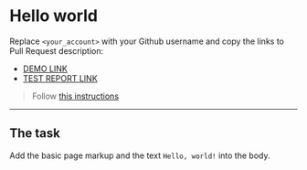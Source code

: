 # Hello world
Replace `<your_account>` with your Github username and copy the links to Pull Request description:
- [DEMO LINK](https://sapnachoudhary06.github.io/layout_hello-world/)
- [TEST REPORT LINK](https://sapnachoudhary06.github.io/layout_hello-world/report/html_report/)

> Follow [this instructions](https://mate-academy.github.io/layout_task-guideline/#how-to-solve-the-layout-tasks-on-github)
___

## The task 
Add the basic page markup and the text `Hello, world!` into the body.
